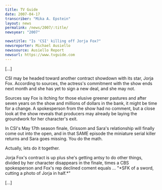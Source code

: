 ```yaml
---
title: TV Guide
date: 2007-04-17
transcriber: "Mika A. Epstein"
layout: news
permalink: /news/2007/:title/
newsyear: "2007"

newstitle: "Is 'CSI' killing off Jorja Fox?"
newsreporter: Michael Ausiello
newssource: Ausiello Report
newsurl: https://www.tvguide.com
---
```


[...]

CSI may be headed toward another contract showdown with its star, Jorja Fox. According to sources, the actress's commitment with the show ends next month and she has yet to sign a new deal, and she may not.

Sources say Fox is itching for those elusive greener pastures and after seven years on the show and millions of dollars in the bank, it might be time for a change. A spokesperson from the show had no comment, but a close look at the show reveals that producers may already be laying the groundwork for her character's exit.

In CSI's May 17th season finale, Grissom and Sara's relationship will finally come out into the open, and in that SAME episode the miniature serial killer returns and Sara goes missing. You do the math.

Actually, lets do it together.

Jorja Fox's contract is up plus she's getting antsy to do other things, divided by her character disappears in the finale, times a CBS spokesperson and Fox's rep declined coment equals ... "\*SFK of a sword, cutting a photo of Jorja in half.\*"

[...]
